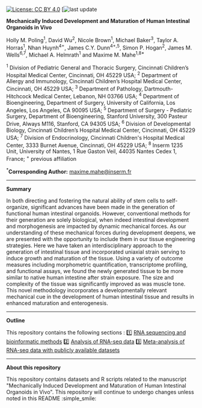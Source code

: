 
[![License: CC BY 4.0](https://img.shields.io/badge/License-CC%20BY%204.0-lightgrey.svg)](https://creativecommons.org/licenses/by/4.0/)
[![last update](https://img.shields.io/eclipse-marketplace/last-update/notepad4e.svg)

**Mechanically Induced Development and Maturation of Human Intestinal Organoids in Vivo**

Holly M. Poling<sup>1</sup>, David Wu<sup>2</sup>, Nicole Brown<sup>1</sup>, Michael Baker<sup>3</sup>, Taylor A. Horras<sup>1</sup>, Nhan Huynh<sup>4+</sup>, James C.Y. Dunn<sup>4+,5</sup>, Simon P. Hogan<sup>2</sup>, James M. Wells<sup>6,7</sup>, Michael A. Helmrath<sup>1</sup> and Maxime M. Mahe<sup>1,8*</sup>

<sup>1</sup> Division of Pediatric General and Thoracic Surgery, Cincinnati Children’s Hospital Medical Center, Cincinnati, OH 45229 USA;
<sup>2</sup> Department of Allergy and Immunology, Cincinnati Children’s Hospital Medical Center, Cincinnati, OH 45229 USA;
<sup>3</sup> Department of Pathology, Dartmouth-Hitchcock Medical Center, Lebanon, NH 03766 USA;
<sup>4</sup> Department of Bioengineering, Department of Surgery, University of California, Los Angeles, Los Angeles, CA 90095 USA;
<sup>5</sup> Department of Surgery - Pediatric Surgery, Department of Bioengineering, Stanford University, 300 Pasteur Drive, Always M116, Stanford, CA 94305 USA;
<sup>6</sup> Division of Developmental Biology, Cincinnati Children’s Hospital Medical Center, Cincinnati, OH 45229 USA;
<sup>7</sup> Division of Endocrinology, Cincinnati Children's Hospital Medical Center, 3333 Burnet Avenue, Cincinnati, OH 45229 USA;
<sup>8</sup> Inserm 1235 Unit, University of Nantes, 1 Rue Gaston Veil, 44035 Nantes Cedex 1, France;
<sup>+</sup> previous affiliation

<sup>*</sup>**Corresponding Author:** maxime.mahe@inserm.fr

----------

**Summary**

In both directing and fostering the natural ability of stem cells to self-organize, significant advances have been made in the generation of functional human intestinal organoids. However, conventional methods for their generation are solely biological, when indeed intestinal development and morphogenesis are impacted by dynamic mechanical forces. As our understanding of these mechanical forces during development deepens, we are presented with the opportunity to include them in our tissue engineering strategies. Here we have taken an interdisciplinary approach to the generation of intestinal tissue and incorporated uniaxial strain serving to induce growth and maturation of the tissue. Using a variety of outcome measures including morphometric quantification, transcriptome profiling, and functional assays, we found the newly generated tissue to be more similar to native human intestine after strain exposure. The size and complexity of the tissue was significantly improved as was muscle tone. This novel methodology incorporates a developmentally relevant mechanical cue in the development of human intestinal tissue and results in enhanced maturation and enterogenesis.

----------

**Outline**

This repository contains the following sections :
 :one: [RNA sequencing and bioinformatic methods](Poling_Methods.org)
 :two: [Analysis of RNA-seq data](Poling_GeneExpression_Analysis.org)
 :three: [Meta-analysis of RNA-seq data with publicly available datasets](Poling_Meta_analysis.org)

----------

**About this repository**

This repository contains datasets and R scripts related to the manuscript "Mechanically Induced Development and Maturation of Human Intestinal Organoids in Vivo". This repository will continue to undergo changes unless noted in this README :simple_smile:
